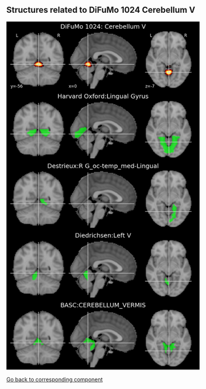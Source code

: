 


## Structures related to DiFuMo 1024 Cerebellum V

![417](417.jpg "Structures related to DiFuMo 1024 Cerebellum V")

[Go back to corresponding component](https://parietal-inria.github.io/DiFuMo/1024/html/417.html)